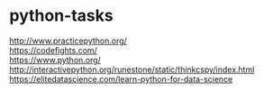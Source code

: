 # python-tasks
http://www.practicepython.org/ \
https://codefights.com/ \
https://www.python.org/ \
http://interactivepython.org/runestone/static/thinkcspy/index.html \
https://elitedatascience.com/learn-python-for-data-science
